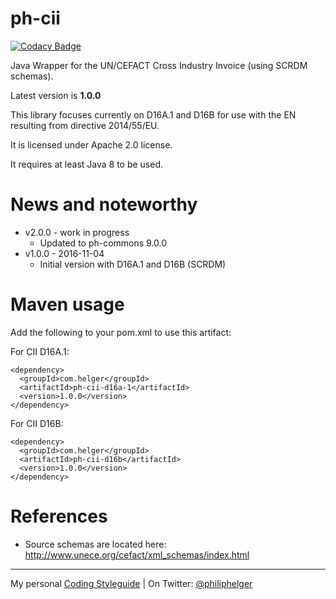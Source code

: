 # ph-cii

[![Codacy Badge](https://api.codacy.com/project/badge/Grade/5a5b1e7c59124d0a8922ceb5838a1ea3)](https://www.codacy.com/app/philip/ph-cii?utm_source=github.com&utm_medium=referral&utm_content=phax/ph-cii&utm_campaign=badger)

Java Wrapper for the UN/CEFACT Cross Industry Invoice (using SCRDM schemas).

Latest version is **1.0.0**

This library focuses currently on D16A.1 and D16B for use with the EN resulting from directive 2014/55/EU.

It is licensed under Apache 2.0 license.

It requires at least Java 8 to be used.

# News and noteworthy
  * v2.0.0 - work in progress
    * Updated to ph-commons 9.0.0
  * v1.0.0 - 2016-11-04
    * Initial version with D16A.1 and D16B (SCRDM)

# Maven usage
Add the following to your pom.xml to use this artifact:

For CII D16A.1:
```
<dependency>
  <groupId>com.helger</groupId>
  <artifactId>ph-cii-d16a-1</artifactId>
  <version>1.0.0</version>
</dependency>
```

For CII D16B:
```
<dependency>
  <groupId>com.helger</groupId>
  <artifactId>ph-cii-d16b</artifactId>
  <version>1.0.0</version>
</dependency>
```

# References

  * Source schemas are located here: http://www.unece.org/cefact/xml_schemas/index.html

---

My personal [Coding Styleguide](https://github.com/phax/meta/blob/master/CodeingStyleguide.md) |
On Twitter: <a href="https://twitter.com/philiphelger">@philiphelger</a>
